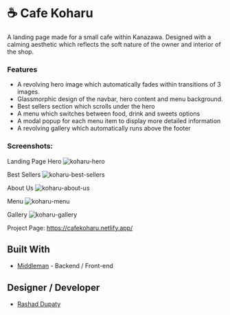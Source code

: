 # ☕ Cafe Koharu

A landing page made for a small cafe within Kanazawa. Designed with a calming aesthetic which reflects the soft nature of the owner and interior of the shop. 

### Features
- A revolving hero image which automatically fades within transitions of 3 images.
- Glassmorphic design of the navbar, hero content and menu background.
- Best sellers section which scrolls under the hero
- A menu which switches between food, drink and sweets options
- A modal popup for each menu item to display more detailed information
- A revolving gallery which automatically runs above the footer

### Screenshots:

Landing Page Hero
![koharu-hero](https://github.com/user-attachments/assets/a14d7ea0-254e-4bf9-8c13-51203779a0be)

Best Sellers
![koharu-best-sellers](https://github.com/user-attachments/assets/ea0fd5cc-613f-4749-b209-78a6e5bca90b)

About Us
![koharu-about-us](https://github.com/user-attachments/assets/75180ae1-c2d0-4a6f-9ec9-a05b1df20eca)

Menu
![koharu-menu](https://github.com/user-attachments/assets/e9dfd671-1190-4cdd-96d0-a77a2ef80977)

Gallery
![koharu-gallery](https://github.com/user-attachments/assets/b164fcec-117d-4102-86a8-ad61ecbf71b7)


Project Page: https://cafekoharu.netlify.app/


## Built With
- [Middleman](https://middlemanapp.com/) - Backend / Front-end

## Designer / Developer
- [Rashad Dupaty](https://www.linkedin.com/in/rashaddupaty/)
